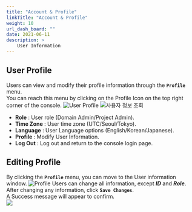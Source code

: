 ```yaml
---
title: "Account & Profile"
linkTitle: "Account & Profile"
weight: 10
url_dash_board: "" 
date: 2021-06-11
description: >
    User Information
---
```


## User Profile
Users can view and modify their profile information through the **`Profile`** menu.<br>
You can reach this menu by clicking on the Profile Icon on the top right corner of the console.
![User Profile](/ko/docs/guides/user_guide/my_account/profile_img/profile_01.png)
![사용자 정보 조회](/ko/docs/guides/user_guide/my_account/profile_img/profile_02.png)

* **Role** : User role \(Domain Admin/Project Admin\).
* **Time Zone** : User time zone \(UTC/Seoul/Tokyo\).
* **Language** : User Language options \(English/Korean/Japanese\).
* **Profile** : Modify User Information.
* **Log Out** : Log out and return to the console login page.

## Editing Profile
By clicking the **`Profile`** menu, you can move to the User information window.
![Profile](/ko/docs/guides/user_guide/my_account/profile_img/profile_03.png)
Users can change all information, except _**ID**_ and _**Role**_.<br> 
After changing any information, click **`Save Changes`**.<br>
A Success message will appear to confirm.<br>
![](/ko/docs/guides/user_guide/my_account/profile_img/profile_04.png)